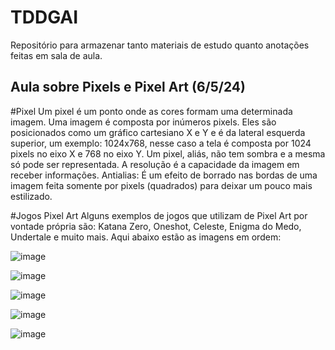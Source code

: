 # TDDGAI
Repositório para armazenar tanto materiais de estudo quanto anotações feitas em sala de aula.

 ## Aula sobre Pixels e Pixel Art (6/5/24)
 #Pixel
 Um pixel é um ponto onde as cores formam uma determinada imagem. Uma imagem é composta por inúmeros pixels. Eles são posicionados como um gráfico cartesiano X e Y e é da lateral esquerda superior, um exemplo: 1024x768, nesse caso a tela é composta por 1024 pixels no eixo X e 768 no eixo Y. Um pixel, aliás, não tem sombra e a mesma só pode ser representada. 
 A resolução é a capacidade da imagem em receber informações.
 Antialias: É um efeito de borrado nas bordas de uma imagem feita somente por pixels (quadrados) para deixar um pouco mais estilizado.

 #Jogos Pixel Art
 Alguns exemplos de jogos que utilizam de Pixel Art por vontade própria são: Katana Zero, Oneshot, Celeste, Enigma do Medo, Undertale e muito mais. 
  Aqui abaixo estão as imagens em ordem:
 
![image](https://github.com/Alex2024Campos/TDDGAI/assets/160960774/01f16369-33e4-463a-b8bd-6687d8763f17)

![image](https://github.com/Alex2024Campos/TDDGAI/assets/160960774/b904ec48-0d33-4e5d-8710-10990660ceaa)

![image](https://github.com/Alex2024Campos/TDDGAI/assets/160960774/13a66823-db62-40c6-aca6-dbf0629a86ad)

![image](https://github.com/Alex2024Campos/TDDGAI/assets/160960774/032d4093-d630-4699-bd13-428df02cbd7f)

![image](https://github.com/Alex2024Campos/TDDGAI/assets/160960774/543134b3-3fb5-4a22-ae3a-622bf23eb083)
